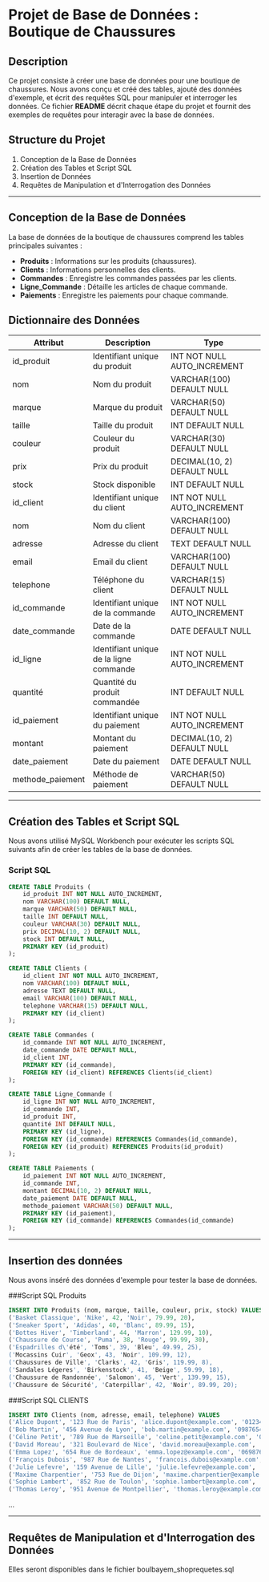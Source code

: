 # Projet de Base de Données : Boutique de Chaussures

## Description
Ce projet consiste à créer une base de données pour une boutique de chaussures. Nous avons conçu et créé des tables, ajouté des données d'exemple, et écrit des requêtes SQL pour manipuler et interroger les données. Ce fichier **README** décrit chaque étape du projet et fournit des exemples de requêtes pour interagir avec la base de données.

## Structure du Projet

1. Conception de la Base de Données
2. Création des Tables et Script SQL
3. Insertion de Données
4. Requêtes de Manipulation et d'Interrogation des Données

---

## Conception de la Base de Données

La base de données de la boutique de chaussures comprend les tables principales suivantes :

- **Produits** : Informations sur les produits (chaussures).
- **Clients** : Informations personnelles des clients.
- **Commandes** : Enregistre les commandes passées par les clients.
- **Ligne_Commande** : Détaille les articles de chaque commande.
- **Paiements** : Enregistre les paiements pour chaque commande.

## Dictionnaire des Données

| Attribut           | Description                            | Type                       |
|--------------------|----------------------------------------|----------------------------|
| id_produit         | Identifiant unique du produit          | INT NOT NULL AUTO_INCREMENT|
| nom                | Nom du produit                         | VARCHAR(100) DEFAULT NULL  |
| marque             | Marque du produit                      | VARCHAR(50) DEFAULT NULL   |
| taille             | Taille du produit                      | INT DEFAULT NULL           |
| couleur            | Couleur du produit                     | VARCHAR(30) DEFAULT NULL   |
| prix               | Prix du produit                        | DECIMAL(10, 2) DEFAULT NULL|
| stock              | Stock disponible                       | INT DEFAULT NULL           |
| id_client          | Identifiant unique du client           | INT NOT NULL AUTO_INCREMENT|
| nom                | Nom du client                          | VARCHAR(100) DEFAULT NULL  |
| adresse            | Adresse du client                      | TEXT DEFAULT NULL          |
| email              | Email du client                        | VARCHAR(100) DEFAULT NULL  |
| telephone          | Téléphone du client                    | VARCHAR(15) DEFAULT NULL   |
| id_commande        | Identifiant unique de la commande      | INT NOT NULL AUTO_INCREMENT|
| date_commande      | Date de la commande                    | DATE DEFAULT NULL          |
| id_ligne           | Identifiant unique de la ligne commande| INT NOT NULL AUTO_INCREMENT|
| quantité           | Quantité du produit commandée          | INT DEFAULT NULL           |
| id_paiement        | Identifiant unique du paiement         | INT NOT NULL AUTO_INCREMENT|
| montant            | Montant du paiement                    | DECIMAL(10, 2) DEFAULT NULL|
| date_paiement      | Date du paiement                       | DATE DEFAULT NULL          |
| methode_paiement   | Méthode de paiement                    | VARCHAR(50) DEFAULT NULL   |


---


## Création des Tables et Script SQL

Nous avons utilisé MySQL Workbench pour exécuter les scripts SQL suivants afin de créer les tables de la base de données.

### Script SQL

```sql
CREATE TABLE Produits (
    id_produit INT NOT NULL AUTO_INCREMENT,
    nom VARCHAR(100) DEFAULT NULL,
    marque VARCHAR(50) DEFAULT NULL,
    taille INT DEFAULT NULL,
    couleur VARCHAR(30) DEFAULT NULL,
    prix DECIMAL(10, 2) DEFAULT NULL,
    stock INT DEFAULT NULL,
    PRIMARY KEY (id_produit)
);

CREATE TABLE Clients (
    id_client INT NOT NULL AUTO_INCREMENT,
    nom VARCHAR(100) DEFAULT NULL,
    adresse TEXT DEFAULT NULL,
    email VARCHAR(100) DEFAULT NULL,
    telephone VARCHAR(15) DEFAULT NULL,
    PRIMARY KEY (id_client)
);

CREATE TABLE Commandes (
    id_commande INT NOT NULL AUTO_INCREMENT,
    date_commande DATE DEFAULT NULL,
    id_client INT,
    PRIMARY KEY (id_commande),
    FOREIGN KEY (id_client) REFERENCES Clients(id_client)
);

CREATE TABLE Ligne_Commande (
    id_ligne INT NOT NULL AUTO_INCREMENT,
    id_commande INT,
    id_produit INT,
    quantité INT DEFAULT NULL,
    PRIMARY KEY (id_ligne),
    FOREIGN KEY (id_commande) REFERENCES Commandes(id_commande),
    FOREIGN KEY (id_produit) REFERENCES Produits(id_produit)
);

CREATE TABLE Paiements (
    id_paiement INT NOT NULL AUTO_INCREMENT,
    id_commande INT,
    montant DECIMAL(10, 2) DEFAULT NULL,
    date_paiement DATE DEFAULT NULL,
    methode_paiement VARCHAR(50) DEFAULT NULL,
    PRIMARY KEY (id_paiement),
    FOREIGN KEY (id_commande) REFERENCES Commandes(id_commande)
);
```


--- 


## Insertion des données

Nous avons inséré des données d'exemple pour tester la base de données.


###Script SQL Produits
```sql
INSERT INTO Produits (nom, marque, taille, couleur, prix, stock) VALUES 
('Basket Classique', 'Nike', 42, 'Noir', 79.99, 20),
('Sneaker Sport', 'Adidas', 40, 'Blanc', 89.99, 15),
('Bottes Hiver', 'Timberland', 44, 'Marron', 129.99, 10),
('Chaussure de Course', 'Puma', 38, 'Rouge', 99.99, 30),
('Espadrilles d\'été', 'Toms', 39, 'Bleu', 49.99, 25),
('Mocassins Cuir', 'Geox', 43, 'Noir', 109.99, 12),
('Chaussures de Ville', 'Clarks', 42, 'Gris', 119.99, 8),
('Sandales Légeres', 'Birkenstock', 41, 'Beige', 59.99, 18),
('Chaussure de Randonnée', 'Salomon', 45, 'Vert', 139.99, 15),
('Chaussure de Sécurité', 'Caterpillar', 42, 'Noir', 89.99, 20);
```

###Script SQL CLIENTS

```sql
INSERT INTO Clients (nom, adresse, email, telephone) VALUES 
('Alice Dupont', '123 Rue de Paris', 'alice.dupont@example.com', '0123456789'),
('Bob Martin', '456 Avenue de Lyon', 'bob.martin@example.com', '0987654321'),
('Céline Petit', '789 Rue de Marseille', 'celine.petit@example.com', '0678912345'),
('David Moreau', '321 Boulevard de Nice', 'david.moreau@example.com', '0123498765'),
('Emma Lopez', '654 Rue de Bordeaux', 'emma.lopez@example.com', '0698765432'),
('François Dubois', '987 Rue de Nantes', 'francois.dubois@example.com', '0654321897'),
('Julie Lefevre', '159 Avenue de Lille', 'julie.lefevre@example.com', '0623456789'),
('Maxime Charpentier', '753 Rue de Dijon', 'maxime.charpentier@example.com', '0612345678'),
('Sophie Lambert', '852 Rue de Toulon', 'sophie.lambert@example.com', '0789012345'),
('Thomas Leroy', '951 Avenue de Montpellier', 'thomas.leroy@example.com', '0701234567');
```
...

---

## Requêtes de Manipulation et d'Interrogation des Données

Elles seront disponibles dans le fichier boulbayem_shoprequetes.sql
